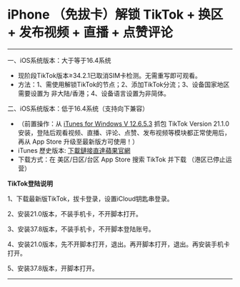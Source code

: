 # iPhone （免拔卡）解锁 TikTok + 换区 + 发布视频 + 直播 + 点赞评论

---

一、iOS系统版本：大于等于16.4系统
* 现阶段TikTok版本≥34.2.1已取消SIM卡检测。无需重写即可观看。
* 方法：1、需使用解锁TikTok的节点；2、添加TikTok分流；3、设备国家地区需要设置为 非大陆/香港；4、设备语言设置为非简体。

二、iOS系统版本：低于16.4系统（支持向下兼容）
* （前置操作：从 [iTunes for Windows V 12.6.5.3](https://secure-appldnld.apple.com/itunes12/091-87820-20180912-69177170-B085-11E8-B6AB-C1D03409AD2A5/iTunesSetup.exe) 抓包 TikTok Version 21.1.0 安装，登陆后观看视频、直播、评论、点赞、发布视频等模块都正常使用后，再从 App Store 升级至最新版方可使用！）
* iTunes 歷史版本: [下載鏈接直達蘋果官網](https://www.theiphonewiki.com/wiki/ITunes)
* 下载方式：在 美区/日区/台区 App Store 搜索 TikTok 并下载 （港区已停止运营）



**TikTok登陆说明**


1、下载最新版TikTok，拔卡登录，设置iCloud钥匙串登录。


2、安装21.0版本，不装手机卡，不开脚本打开。


3、安装37.8版本，不装手机卡，不开脚本登陆账号。


4、安装21.0版本，先不开脚本打开，退出。再开脚本打开，退出。再安装手机卡打开。


5、安装37.8版本，开脚本打开。

---
